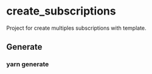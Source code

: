 # create_subscriptions

Project for create multiples subscriptions with template.

## Generate
### yarn generate
